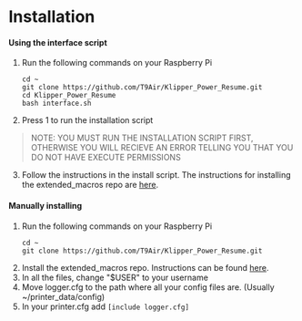 # Installation

#### Using the interface script

1. Run the following commands on your Raspberry Pi
   ```
   cd ~
   git clone https://github.com/T9Air/Klipper_Power_Resume.git
   cd Klipper_Power_Resume
   bash interface.sh
   ```
2. Press 1 to run the installation script

> NOTE: YOU MUST RUN THE INSTALLATION SCRIPT FIRST, OTHERWISE YOU WILL RECIEVE AN ERROR TELLING YOU THAT YOU DO NOT HAVE EXECUTE PERMISSIONS

3. Follow the instructions in the install script. The instructions for installing the extended_macros repo are [here](https://github.com/droans/klipper_extras/blob/main/extended_macro/readme.md).

#### Manually installing 

1. Run the following commands on your Raspberry Pi
   ```
   cd ~
   git clone https://github.com/T9Air/Klipper_Power_Resume.git
   ```
2. Install the extended_macros repo. Instructions can be found [here](https://github.com/droans/klipper_extras/blob/main/extended_macro/readme.md).
3. In all the files, change "$USER" to your username
4. Move logger.cfg to the path where all your config files are. (Usually ~/printer_data/config)
5. In your printer.cfg add ```[include logger.cfg]```
